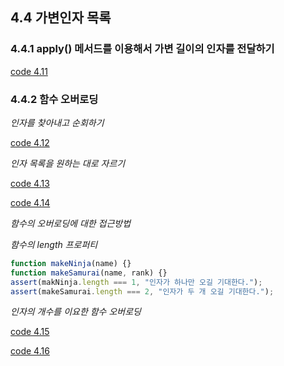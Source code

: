 ## 4.4 가변인자 목록

### 4.4.1 apply() 메서드를 이용해서 가변 길이의 인자를 전달하기
[code 4.11][4.11]

### 4.4.2 함수 오버로딩
*인자를 찾아내고 순회하기*

[code 4.12][4.12]

*인자 목록을 원하는 대로 자르기*

[code 4.13][4.13]

[code 4.14][4.14]

*함수의 오버로딩에 대한 접근방법*

*함수의 length 프로퍼티*
```javascript
function makeNinja(name) {}
function makeSamurai(name, rank) {}
assert(makNinja.length === 1, "인자가 하나만 오길 기대한다.");
assert(makeSamurai.length === 2, "인자가 두 개 오길 기대한다.");
```

*인자의 개수를 이요한 함수 오버로딩*

[code 4.15][4.15]

[code 4.16][4.16]

[4.11]: /src/ch4/4.11.html
[4.12]: /src/ch4/4.12.html
[4.13]: /src/ch4/4.13.html
[4.14]: /src/ch4/4.14.html
[4.15]: /src/ch4/4.15.html
[4.16]: /src/ch4/4.16.html

